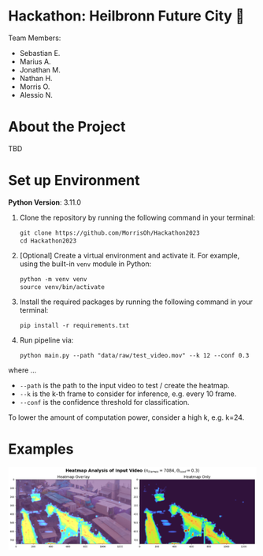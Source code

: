 # Hackathon: Heilbronn Future City 🚀

Team Members:
- Sebastian E.
- Marius A.
- Jonathan M.
- Nathan H.
- Morris O.
- Alessio N.

# About the Project 
TBD

# Set up Environment 
**Python Version**: 3.11.0

1. Clone the repository by running the following command in your terminal:

   ```
   git clone https://github.com/MorrisOh/Hackathon2023
   cd Hackathon2023
   ```


2. [Optional] Create a virtual environment and activate it. For example, using the built-in `venv` module in Python:
   ```
   python -m venv venv
   source venv/bin/activate
   ```

3. Install the required packages by running the following command in your terminal:

   ```
   pip install -r requirements.txt
   ```
4. Run pipeline via:

   ```
   python main.py --path "data/raw/test_video.mov" --k 12 --conf 0.3
   ```
where ...
- `--path` is the path to the input video to test / create the heatmap.
- `--k` is the k-th frame to consider for inference, e.g. every 10 frame.
- `--conf` is the confidence threshold for classification.  

To lower the amount of computation power, consider a high k, e.g. k=24.


# Examples 
![Example](assets/readme/heatmap_example2.png)
